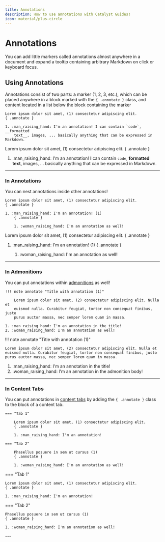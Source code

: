 ```yaml
---
title: Annotations
description: How to use annotations with Catalyst Guides!
icon: material/plus-circle
---
```


# Annotations

You can add little markers called annotations almost anywhere in a document and expand a tooltip containing arbitrary Markdown on click or keyboard focus.

## Using Annotations

Annotations consist of two parts: a marker (1, 2, 3, etc.), which can be placed anywhere in a block marked with the `{ .annotate }` class, and content located in a list below the block containing the marker

```
Lorem ipsum dolor sit amet, (1) consectetur adipiscing elit. 
{ .annotate }

1. :man_raising_hand: I'm an annotation! I can contain `code`, __formatted
    text__, images, ... basically anything that can be expressed in Markdown.
```
<div class="result" markdown>
Lorem ipsum dolor sit amet, (1) consectetur adipiscing elit.
{ .annotate }

1. :man_raising_hand: I'm an annotation! I can contain `code`, __formatted
    text__, images, ... basically anything that can be expressed in Markdown.
</div>

---

### In Annotations

You can nest annotations inside other annotations!

```
Lorem ipsum dolor sit amet, (1) consectetur adipiscing elit.
{ .annotate }

1. :man_raising_hand: I'm an annotation! (1)
    { .annotate }

    1. :woman_raising_hand: I'm an annotation as well!
```
<div class="result" markdown>
Lorem ipsum dolor sit amet, (1) consectetur adipiscing elit.
{ .annotate }

1. :man_raising_hand: I'm an annotation! (1)
    { .annotate }

    1. :woman_raising_hand: I'm an annotation as well!
</div>

---

### In Admonitions

You can put annotations within [admonitions](admonitions.md) as well!

```
!!! note annotate "Title with annotation (1)"

    Lorem ipsum dolor sit amet, (2) consectetur adipiscing elit. Nulla et
    euismod nulla. Curabitur feugiat, tortor non consequat finibus, justo
    purus auctor massa, nec semper lorem quam in massa.

1. :man_raising_hand: I'm an annotation in the title!
2. :woman_raising_hand: I'm an annotation as well!
```
<div class="result" markdown>
!!! note annotate "Title with annotation (1)"

    Lorem ipsum dolor sit amet, (2) consectetur adipiscing elit. Nulla et
    euismod nulla. Curabitur feugiat, tortor non consequat finibus, justo
    purus auctor massa, nec semper lorem quam in massa.

1. :man_raising_hand: I'm an annotation in the title!
2. :woman_raising_hand: I'm an annotation in the admonition body!
</div>

---

### In Content Tabs

You can put annotations in [content tabs](contenttabs.md) by adding the `{ .annotate }` class to the block of a content tab.

```
=== "Tab 1"

    Lorem ipsum dolor sit amet, (1) consectetur adipiscing elit.
    { .annotate }

    1. :man_raising_hand: I'm an annotation!

=== "Tab 2"

    Phasellus posuere in sem ut cursus (1)
    { .annotate }

    1. :woman_raising_hand: I'm an annotation as well!
```
<div class="result" markdown>
=== "Tab 1"

    Lorem ipsum dolor sit amet, (1) consectetur adipiscing elit.
    { .annotate }

    1. :man_raising_hand: I'm an annotation!

=== "Tab 2"

    Phasellus posuere in sem ut cursus (1)
    { .annotate }

    1. :woman_raising_hand: I'm an annotation as well!
</div>
---
